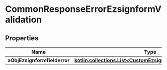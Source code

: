 
# CommonResponseErrorEzsignformValidation

## Properties
| Name | Type | Description | Notes |
| ------------ | ------------- | ------------- | ------------- |
| **aObjEzsignformfielderror** | [**kotlin.collections.List&lt;CustomEzsignformfielderrorResponse&gt;**](kotlin.Any.md) |  |  |



